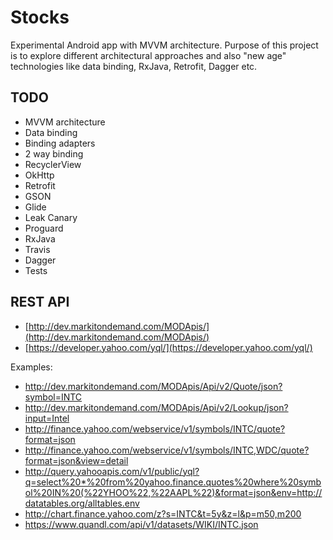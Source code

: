 Stocks
======

Experimental Android app with MVVM architecture. Purpose of this project is to explore different architectural approaches and also "new age" technologies like data binding, RxJava, Retrofit, Dagger etc.

TODO
----

* MVVM architecture
* Data binding
* Binding adapters
* 2 way binding
* RecyclerView
* OkHttp
* Retrofit
* GSON
* Glide
* Leak Canary
* Proguard
* RxJava
* Travis
* Dagger
* Tests

REST API
--------

* [http://dev.markitondemand.com/MODApis/](http://dev.markitondemand.com/MODApis/)
* [https://developer.yahoo.com/yql/](https://developer.yahoo.com/yql/)

Examples:

* http://dev.markitondemand.com/MODApis/Api/v2/Quote/json?symbol=INTC
* http://dev.markitondemand.com/MODApis/Api/v2/Lookup/json?input=Intel
* http://finance.yahoo.com/webservice/v1/symbols/INTC/quote?format=json
* http://finance.yahoo.com/webservice/v1/symbols/INTC,WDC/quote?format=json&view=‌​detail
* http://query.yahooapis.com/v1/public/yql?q=select%20*%20from%20yahoo.finance.quotes%20where%20symbol%20IN%20(%22YHOO%22,%22AAPL%22)&format=json&env=http://datatables.org/alltables.env
* http://chart.finance.yahoo.com/z?s=INTC&t=5y&z=l&p=m50,m200
* https://www.quandl.com/api/v1/datasets/WIKI/INTC.json
